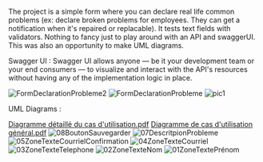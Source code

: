 The project is a simple form where you can declare real life common problems (ex: declare broken problems for employees. They can get a notification when it's repaired or replacable). It tests text fields with validators.
Nothing to fancy just to play around with an API and swaggerUI. This was also an opportunity to make UML diagrams.

Swagger UI : Swagger UI allows anyone — be it your development team or your end consumers — to visualize and interact with the API's resources without having any of the implementation logic in place.


![FormDeclarationProbleme2](https://github.com/MouadMalhoud/Interventions/assets/89527173/456da10e-4d35-49c9-8870-55f1b1f27b80)
![FormDeclarationProbleme](https://github.com/MouadMalhoud/Interventions/assets/89527173/6c64c1a8-df40-46ce-b558-1a8c2d2edb72)
![pic1](https://github.com/MouadMalhoud/Interventions/assets/89527173/573e7c92-65a2-457e-9211-3a249d0f4c54)



UML Diagrams : 


[Diagramme détaillé du cas d'utilisation.pdf](https://github.com/MouadMalhoud/Interventions/files/12571061/Diagramme.detaille.du.cas.d.utilisation.pdf)
[Diagramme de cas d'utilisation général.pdf](https://github.com/MouadMalhoud/Interventions/files/12571060/Diagramme.de.cas.d.utilisation.general.pdf)
![08BoutonSauvegarder](https://github.com/MouadMalhoud/Interventions/assets/89527173/46ca3f68-c4d8-4973-b5bf-c9e2eb1eb65a)
![07DescritpionProbleme](https://github.com/MouadMalhoud/Interventions/assets/89527173/3464b6da-aee7-4ea6-8a7d-1aafed1de955)
![05ZoneTexteCourrielConfirmation](https://github.com/MouadMalhoud/Interventions/assets/89527173/f03cf5a6-0114-4ca6-87d2-b7992d6c8d32)
![04ZoneTexteCourriel](https://github.com/MouadMalhoud/Interventions/assets/89527173/c37c9772-edf9-4da3-a5a0-1384776fac6d)
![03ZoneTexteTelephone](https://github.com/MouadMalhoud/Interventions/assets/89527173/c48f39b9-dbad-46ff-bd6a-ca9341fd59e5)
![02ZoneTexteNom](https://github.com/MouadMalhoud/Interventions/assets/89527173/3d9f4561-6342-4c76-86df-3f8030f42724)
![01ZoneTextePrénom](https://github.com/MouadMalhoud/Interventions/assets/89527173/d6750f2d-fad6-4cb2-8897-ab648ef9e309)
